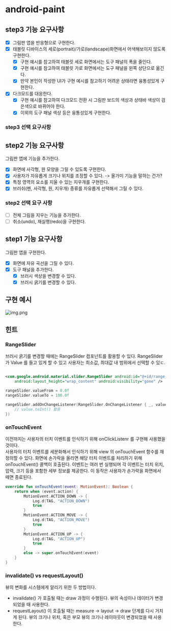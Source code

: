 # android-paint

## step3 기능 요구사항

- [x] 그림판 앱을 반응형으로 구현한다.
- [x] 태블릿 디바이스의 세로(portrait)/가로(landscape)화면에서 어색해보이지 않도록 구현한다.
    - [x] 구현 예시를 참고하여 태블릿 세로 화면에서는 도구 패널의 폭을 줄인다.
    - [x] 구현 예시를 참고하여 태블릿 가로 화면에서는 도구 패널을 왼쪽 상단으로 옮긴다.
    - [x] 만약 본인이 작성한 UI가 구현 예시를 참고하기 어려운 상태라면 융통성있게 구현한다.
- [x] 다크모드를 대응한다.
    - [x] 구현 예시를 참고하여 다크모드 전환 시 그림판 보드의 색상과 상태바 색상이 검은색으로 바뀌어야 한다.
    - [x] 이외의 도구 패널 색상 등은 융통성있게 구현한다.

### step3 선택 요구사항

## step2 기능 요구사항

그림판 앱에 기능을 추가한다.

- [x] 화면에 사각형, 원 모양을 그릴 수 있도록 구현한다.
- [x] 사용자가 자유롭게 크기나 위치를 조정할 수 있다. -> 올가미 기능을 말하는 건가?
- [x] 특정 영역의 요소를 지울 수 있는 지우개를 구현한다.
- [x] 브러쉬(펜, 사각형, 원, 지우개) 종류를 자유롭게 선택해서 그릴 수 있다.

### step2 선택 요구 사항

- [ ] 전체 그림을 지우는 기능을 추가한다.
- [ ] 취소(undo), 재실행(redo)을 구현한다.

## step1 기능 요구사항

그림판 앱을 구현한다.

- [x] 화면에 자유 곡선을 그릴 수 있다.
- [x]  도구 패널을 추가한다.
    - [x] 브러시 색상을 변경할 수 있다.
    - [x] 브러시 굵기를 변경할 수 있다.

## 구현 예시

![img.png](img.png)

## 힌트

### RangeSlider

브러시 굵기를 변경할 때에는 RangeSlider 컴포넌트를 활용할 수 있다.
RangeSlider 가 Value 를 들고 있게 할 수 있고 사용자는 최소값, 최대값 내 범위에서 선택할 수 있ㄷ.

```xml

<com.google.android.material.slider.RangeSlider android:id="@+id/range_slider" android:layout_width="match_parent"
    android:layout_height="wrap_content" android:visibility="gone" />
```

```kotlin
rangeSlider.valueFrom = 0.0f
rangeSlider.valueTo = 100.0f

rangeSlider.addOnChangeListener(RangeSlider.OnChangeListener { _, value, _ ->
    // value.toInt() 활용
})
```

### onTouchEvent

이전까지는 사용자의 터치 이벤트를 인식하기 위해 onClickListenr 를 구현해 사용했을 것이다.  
사용자의 터치 이벤트를 세분화해서 인식하기 위해 view 의 onTouchEvent 함수를 재정의할 수 있다.
화면에 손가락을 올리면 해당 터치 이벤트를 처리하기 위해 onTouchEvent() 콜백이 호출된다.
이벤트는 여러 번 실행되며 각 이벤트는 터치 위치, 압력, 크기 등을 포함한 세부 정보를 제공한다.
이 동작은 사용자가 손가락을 화면에서 떼면 종료된다.

```kotlin
override fun onTouchEvent(event: MotionEvent): Boolean {
    return when (event.action) {
        MotionEvent.ACTION_DOWN -> {
            Log.d(TAG, "ACTION_DOWN")
            true
        }
        MotionEvent.ACTION_MOVE -> {
            Log.d(TAG, "ACTION_MOVE")
            true
        }
        MotionEvent.ACTION_UP -> {
            Log.d(TAG, "ACTION_UP")
            true
        }
        else -> super.onTouchEvent(event)
    }
}
```

### invalidate() vs requestLayout()

뷰의 변화를 시스템에게 알리기 위한 두 방법이다.

* invalidate() 가 호출될 때는 draw 과정이 수행된다. 뷰의 속성이나 데이터가 변경되었을 때 사용한다.
* requestLayout() 이 호출될 때는 measure -> layout -> draw 단계를 다시 거치게 된다. 뷰의 크기나 위치, 혹은 부모 뷰의 크기나 레이아웃이 변경되었을 때 사용한다.
